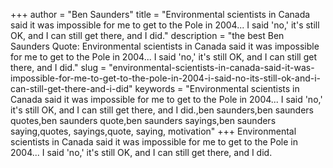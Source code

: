 +++
author = "Ben Saunders"
title = "Environmental scientists in Canada said it was impossible for me to get to the Pole in 2004... I said 'no,' it's still OK, and I can still get there, and I did."
description = "the best Ben Saunders Quote: Environmental scientists in Canada said it was impossible for me to get to the Pole in 2004... I said 'no,' it's still OK, and I can still get there, and I did."
slug = "environmental-scientists-in-canada-said-it-was-impossible-for-me-to-get-to-the-pole-in-2004-i-said-no-its-still-ok-and-i-can-still-get-there-and-i-did"
keywords = "Environmental scientists in Canada said it was impossible for me to get to the Pole in 2004... I said 'no,' it's still OK, and I can still get there, and I did.,ben saunders,ben saunders quotes,ben saunders quote,ben saunders sayings,ben saunders saying,quotes, sayings,quote, saying, motivation"
+++
Environmental scientists in Canada said it was impossible for me to get to the Pole in 2004... I said 'no,' it's still OK, and I can still get there, and I did.
